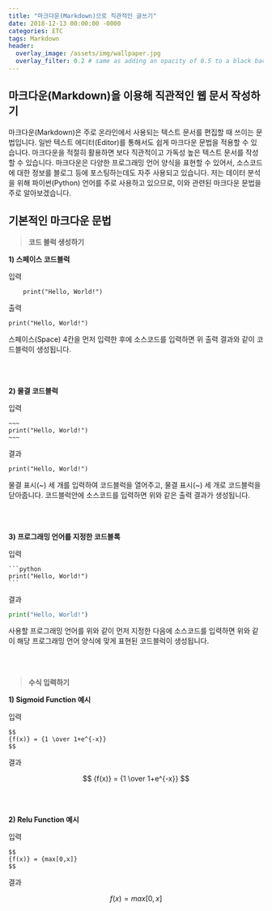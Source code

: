 ```yaml
---
title: "마크다운(Markdown)으로 직관적인 글쓰기"
date: 2018-12-13 00:00:00 -0000
categories: ETC
tags: Markdown
header:
  overlay_image: /assets/img/wallpaper.jpg
  overlay_filter: 0.2 # same as adding an opacity of 0.5 to a black background
---
```

## 마크다운(Markdown)을 이용해 직관적인 웹 문서 작성하기

마크다운(Markdown)은 주로 온라인에서 사용되는 텍스트 문서를 편집할 때 쓰이는 문법입니다. 일반 텍스트 에디터(Editor)를 통해서도 쉽게 마크다운 문법을 적용할 수 있습니다. 마크다운을 적절히 활용하면 보다 직관적이고 가독성 높은 텍스트 문서를 작성할 수 있습니다. 마크다운은 다양한 프로그래밍 언어 양식을 표현할 수 있어서, 소스코드에 대한 정보를 블로그 등에 포스팅하는데도 자주 사용되고 있습니다. 저는 데이터 분석을 위해 파이썬(Python) 언어를 주로 사용하고 있으므로, 이와 관련된 마크다운 문법을 주로 알아보겠습니다.

## 기본적인 마크다운 문법

> **코드 블럭 생성하기**

**1) 스페이스 코드블럭**

입력

~~~
    print("Hello, World!")
~~~

출력

    print("Hello, World!")

스페이스(Space) 4칸을 먼저 입력한 후에 소스코드를 입력하면 위 출력 결과와 같이 코드블럭이 생성됩니다.



<br><br>

**2) 물결 코드블럭**

입력

    ~~~
    print("Hello, World!")
    ~~~

결과

~~~
print("Hello, World!")
~~~

물결 표시(~) 세 개를 입력하여 코드블럭을 열어주고, 물결 표시(~) 세 개로 코드블럭을 닫아줍니다. 코드블럭안에 소스코드를 입력하면 위와 같은 출력 결과가 생성됩니다.

<br><br>

**3) 프로그래밍 언어를 지정한 코드블록**

입력

~~~
```python
print("Hello, World!")
```
~~~

결과

```python
print("Hello, World!")
```

사용할 프로그래밍 언어를 위와 같이 먼저 지정한 다음에 소스코드를 입력하면 위와 같이 해당 프로그래밍 언어 양식에 맞게 표현된 코드블럭이 생성됩니다.

<br><br>


> **수식 입력하기**

**1) Sigmoid Function 예시**

입력

~~~
$$
{f(x)} = {1 \over 1+e^{-x}}
$$
~~~

결과

$$
{f(x)} = {1 \over 1+e^{-x}}
$$

<br><br>

**2) Relu Function 예시**

입력

~~~
$$
{f(x)} = {max[0,x]}
$$
~~~

결과

$$
{f(x)} = {max[0,x]}
$$
